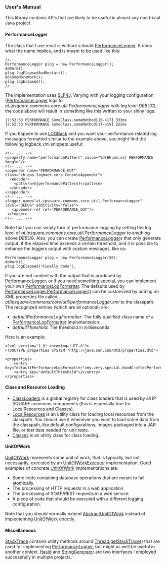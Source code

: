 ### User's Manual
This library contains APIs that are likely to be useful in almost any non trivial Java project.

#### PerformanceLogger
The class that I use most is without a doubt [PerformanceLogger][]. It does what the name implies, and is meant to be used like this:

    //...
    PerformanceLogger plog = new PerformanceLogger();
    doWork();
    plog.logElapsedAndRestart();
    doSomeMoreWork();
    plog.logElapsed();
    //...

The implementation uses [SLF4J][]. Varying with your logging configuration ([PerformanceLogger][] logs to *at.ipsquare.commons.core.util.PerformanceLogger* with log level *DEBUG*),
the code above will result in something like this written to your shiny logs:

    17:52:33 PERFORMANCE SomeClass.someMethod[15->17] 333ms
    17:52:33 PERFORMANCE SomeClass.someMethod[17->19] 222ms

If you happen to use [LOGBack][] and you want your performance related log messages formatted similar to the example above, you might find the following logback.xml snippets useful:

    <!-- ... -->
    <property name="performancePattern" value="%d{HH:mm:ss} PERFORMANCE %msg%n"/>
    <!-- ... -->
    <appender name="PERFORMANCE_OUT" class="ch.qos.logback.core.ConsoleAppender">
      <encoder>
        <pattern>${performancePattern}</pattern>
      </encoder>
    </appender>
    <!-- ... -->
    <logger name="at.ipsquare.commons.core.util.PerformanceLogger" level="DEBUG" additivity="false">
       <appender-ref ref="PERFORMANCE_OUT"/>
     </logger>
    <!-- ... --> 

Note that you can simply turn of performance logging by setting the log level of *at.ipsquare.commons.core.util.PerformanceLogger* to anything above *DEBUG*.
Also, you can create [PerformanceLogger][]s that only generate output, if the elapsed time exceeds a certain threshold,
and it is possible to enhance the loggers output with custom messages, like so:

    PerformanceLogger plog = new PerformanceLogger(50);
    doWork();
    plog.logElapsed("Finally done");

If you are not content with the output that is produced by [PerformanceLogger][], or if you need something special, 
you can implement your own [PerformanceLogFormatter][]. The defaults used by [PerformanceLogger.PerformanceLogger()][] can be customized
by adding an XML properties file called *at/ipsquare/commons/core/util/performanceLogger.xml* to the classpath. The recognized entries (which are all optional) are:

* *defaultPerformanceLogFormatter*: The fully qualified class name of a [PerformanceLogFormatter][] implementation.
* *defaultThreshold*: The threshold in milliseconds.

Here is an example:

    <?xml version="1.0" encoding="UTF-8"?>
    <!DOCTYPE properties SYSTEM "http://java.sun.com/dtd/properties.dtd">

    <properties>
        <entry key="defaultPerformanceLogFormatter">my.very.special.HandCraftedPerformanceLogFormatter</entry>
        <entry key="defaultThreshold">2</entry>
    </properties>

#### Class and Resource Loading
* [ClassLoaders][] is a global registry for class loaders that is used by all IP SQUARE commons components (this is especially true for [LocalResources][] and [Classes][]). 
* [LocalResources][] is an utility class for loading local resources from the classpath. You should use it whenever you want to load some data from the classpath, 
  like default configurations, images packaged into a JAR file, or test data needed for unit tests.
* [Classes][] is an utility class for class loading.

#### UnitOfWork
[UnitOfWork][] represents some unit of work, that is typically, but not necessarily, executed by an [UnitOfWorkExecutor][] implementation. Good examples of concrete 
[UnitOfWork][] implementations are:

* Some code containing database operations that are meant to fail atomically.
* The processing of HTTP requests in a web application.
* The processing of SOAP/REST requests in a web service.
* A piece of code that should be executed with a different logging configuration.

Note that you should normally extend [AbstractUnitOfWork][] instead of implementing [UnitOfWork][] directly.

#### Miscellaneous
[StackTrace][] contains utility methods around [Thread.getStackTrace()](http://docs.oracle.com/javase/7/docs/api/java/lang/Thread.html#getStackTrace%28%29)
that are used for implementing [PerformanceLogger][], but might as well be useful in another context. [HasId][] and [StringGenerator][]
are two interfaces I employed successfully in multiple projects.

[PerformanceLogger]: http://ipsquarecommons.sourceforge.net/ipsquare-commons-core/apidocs/at/ipsquare/commons/core/util/PerformanceLogger.html 
[SLF4J]: http://www.slf4j.org/
[LOGBack]: http://logback.qos.ch/
[Javadocs]: http://ipsquarecommons.sourceforge.net/ipsquare-commons-core/apidocs/at/ipsquare/commons/core/util/PerformanceLogger.html
[UnitOfWork]: http://ipsquarecommons.sourceforge.net/ipsquare-commons-core/apidocs/at/ipsquare/commons/core/interfaces/UnitOfWork.html
[UnitOfWorkExecutor]: http://ipsquarecommons.sourceforge.net/ipsquare-commons-core/apidocs/at/ipsquare/commons/core/interfaces/UnitOfWorkExecutor.html
[AbstractUnitOfWork]: http://ipsquarecommons.sourceforge.net/ipsquare-commons-core/apidocs/at/ipsquare/commons/core/interfaces/AbstractUnitOfWork.html
[StackTrace]: http://ipsquarecommons.sourceforge.net/ipsquare-commons-core/apidocs/at/ipsquare/commons/core/util/StackTrace.html
[HasId]: http://ipsquarecommons.sourceforge.net/ipsquare-commons-core/apidocs/at/ipsquare/commons/core/interfaces/HasId.html
[StringGenerator]: http://ipsquarecommons.sourceforge.net/ipsquare-commons-core/apidocs/at/ipsquare/commons/core/interfaces/StringGenerator.html
[LocalResources]: http://ipsquarecommons.sourceforge.net/ipsquare-commons-core/apidocs/at/ipsquare/commons/core/util/LocalResources.html
[Classes]: http://ipsquarecommons.sourceforge.net/ipsquare-commons-core/apidocs/at/ipsquare/commons/core/util/Classes.html
[ClassLoaders]: http://ipsquarecommons.sourceforge.net/ipsquare-commons-core/apidocs/at/ipsquare/commons/core/util/ClassLoaders.html
[PerformanceLogger.PerformanceLogger()]: http://ipsquarecommons.sourceforge.net/ipsquare-commons-core/apidocs/at/ipsquare/commons/core/util/PerformanceLogger.html#PerformanceLogger%28%29
[PerformanceLogFormatter]: http://ipsquarecommons.sourceforge.net/ipsquare-commons-core/apidocs/at/ipsquare/commons/core/util/PerformanceLogFormatter.html
